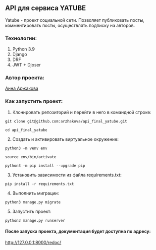 ## API для сервиса YATUBE
Yatube - проект социальной сети. Позволяет публиковать посты, комментировать посты, осуществлять подписку на авторов.
### Технологии:
1. Python 3.9
2. Django
3. DRF
4. JWT + Djoser
### Автор проекта:
[Анна Аржакова](https://github.com/arzhakova)
### Как запустить проект:
1. Клонировать репозиторий и перейти в него в командной строке:

```
git clone git@github.com:arzhakova/api_final_yatube.git
```

```
cd api_final_yatube
```

2. Создать и активировать виртуальное окружение:

```
python3 -m venv env
```

```
source env/bin/activate
```

```
python3 -m pip install --upgrade pip
```

3. Установить зависимости из файла requirements.txt:

```
pip install -r requirements.txt
```

4. Выполнить миграции:

```
python3 manage.py migrate
```

5. Запустить проект:

```
python3 manage.py runserver
```

#### После запуска проекта, документация будет доступна по адресу:
http://127.0.0.1:8000/redoc/
